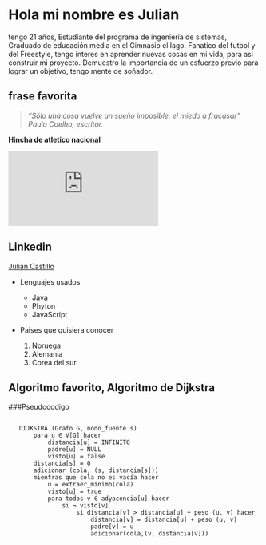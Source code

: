 # Hola mi nombre es Julian

tengo 21 años, Estudiante del programa de ingeniería de sistemas, Graduado de educación media en el Gimnasio el lago. Fanatico del futbol y del Freestyle, tengo interes en aprender nuevas cosas en mi vida, para asi construir mi proyecto. Demuestro la importancia de un esfuerzo previo para lograr un objetivo, tengo mente de soñador.


## frase favorita
> *“Sólo una cosa vuelve un sueño imposible: el miedo a fracasar” Paulo Coelho, escritor.*


**Hincha de atletico nacional**

![](https://caracol.com.co/radio/2021/07/28/deportes/1627424761_879154.html)





## Linkedin

[Julian Castillo](https://futbolete.com/wp-content/uploads/2020/07/Atl%C3%A9tico-Nacional-Copa-Libertadores-2016-campe%C3%B3n.jpg)




* Lenguajes usados
	- Java
	- Phyton
	- JavaScript


* Paises que quisiera conocer
	1. Noruega
	2. Alemania
	3. Corea del sur


## Algoritmo favorito, Algoritmo de Dijkstra

###Pseudocodigo

```

   DIJKSTRA (Grafo G, nodo_fuente s)       
       para u ∈ V[G] hacer
           distancia[u] = INFINITO
           padre[u] = NULL
           visto[u] = false
       distancia[s] = 0
       adicionar (cola, (s, distancia[s]))
       mientras que cola no es vacía hacer
           u = extraer_mínimo(cola)
           visto[u] = true
           para todos v ∈ adyacencia[u] hacer
               si ¬ visto[v]      
                   si distancia[v] > distancia[u] + peso (u, v) hacer
                       distancia[v] = distancia[u] + peso (u, v)
                       padre[v] = u
                       adicionar(cola,(v, distancia[v]))
```
